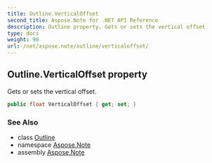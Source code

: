 ```yaml
---
title: Outline.VerticalOffset
second_title: Aspose.Note for .NET API Reference
description: Outline property. Gets or sets the vertical offset
type: docs
weight: 90
url: /net/aspose.note/outline/verticaloffset/
---
```

## Outline.VerticalOffset property

Gets or sets the vertical offset.

```csharp
public float VerticalOffset { get; set; }
```

### See Also

* class [Outline](../)
* namespace [Aspose.Note](../../outline/)
* assembly [Aspose.Note](../../../)


